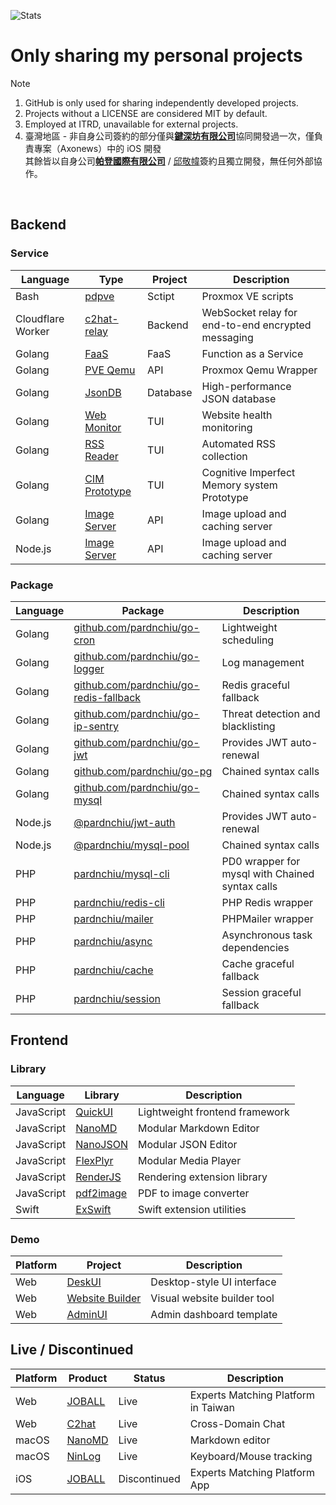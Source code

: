 ![Stats](https://github-readme-stats-sigma-five.vercel.app/api?username=pardnchiu&show_icons=true&count_private=true)

# Only sharing my personal projects
> [!Note]
> 1. GitHub is only used for sharing independently developed projects.
> 2. Projects without a LICENSE are considered MIT by default.
> 3. Employed at ITRD, unavailable for external projects.
> 4. 臺灣地區 - 非自身公司簽約的部分僅與[**鍵深坊有限公司**](https://findbiz.nat.gov.tw/fts/query/QueryBar/queryInit.do?banNo=00248098)協同開發過一次，僅負責專案（Axonews）中的 iOS 開發<br>
>   其餘皆以自身公司[**帕登國際有限公司**](https://findbiz.nat.gov.tw/fts/query/QueryBar/queryInit.do?banNo=24924502) / [邱敬幃](https://linkedin.com/in/pardnchiu)簽約且獨立開發，無任何外部協作。

<br>

## Backend

### Service

| Language | Type | Project | Description |
|-|-|-|-|
| Bash | [pdpve](https://github.com/pardnchiu/pdpve) | Sctipt | Proxmox VE scripts |
| Cloudflare Worker | [c2hat-relay](https://github.com/pardnchiu/c2hat-relay) | Backend | WebSocket relay for end-to-end encrypted messaging |
| Golang | [FaaS](https://github.com/pardnchiu/go-faas) | FaaS | Function as a Service |
| Golang | [PVE Qemu](https://github.com/pardnchiu/go-qemu) | API | Proxmox Qemu Wrapper |
| Golang | [JsonDB](https://github.com/pardnchiu/JsonDB) | Database | High-performance JSON database |
| Golang | [Web Monitor](https://github.com/pardnchiu/web-monitor) | TUI | Website health monitoring |
| Golang | [RSS Reader](https://github.com/pardnchiu/rss-reader) | TUI | Automated RSS collection |
| Golang | [CIM Prototype](https://github.com/pardnchiu/cim-prototype) | TUI | Cognitive Imperfect Memory system Prototype |
| Golang | [Image Server](https://github.com/pardnchiu/demo-go-image-server) | API | Image upload and caching server |
| Node.js | [Image Server](https://github.com/pardnchiu/demo-node-image-server) | API | Image upload and caching server |

### Package

| Language | Package | Description |
|-|-|-|
| Golang | [github.com/pardnchiu/go-cron](https://pkg.go.dev/github.com/pardnchiu/go-cron) | Lightweight scheduling |
| Golang | [github.com/pardnchiu/go-logger](https://pkg.go.dev/github.com/pardnchiu/go-logger) | Log management |
| Golang | [github.com/pardnchiu/go-redis-fallback](https://pkg.go.dev/github.com/pardnchiu/go-redis-fallback) | Redis graceful fallback |
| Golang | [github.com/pardnchiu/go-ip-sentry](https://pkg.go.dev/github.com/pardnchiu/golang-ip-sentry) | Threat detection and blacklisting |
| Golang | [github.com/pardnchiu/go-jwt](https://pkg.go.dev/github.com/pardnchiu/go-jwt) | Provides JWT auto-renewal |
| Golang | [github.com/pardnchiu/go-pg](https://pkg.go.dev/github.com/pardnchiu/go-pg) | Chained syntax calls |
| Golang | [github.com/pardnchiu/go-mysql](https://pkg.go.dev/github.com/pardnchiu/go-mysql) | Chained syntax calls |
| Node.js | [@pardnchiu/jwt-auth](https://www.npmjs.com/package/@pardnchiu/jwt-auth) | Provides JWT auto-renewal |
| Node.js | [@pardnchiu/mysql-pool](https://www.npmjs.com/package/@pardnchiu/mysql-pool) | Chained syntax calls |
| PHP | [pardnchiu/mysql-cli](https://packagist.org/packages/pardnchiu/mysql-cli) | PD0 wrapper for mysql with Chained syntax calls |
| PHP | [pardnchiu/redis-cli](https://packagist.org/packages/pardnchiu/redis-cli) | PHP Redis wrapper |
| PHP | [pardnchiu/mailer](https://packagist.org/packages/pardnchiu/mailer) | PHPMailer wrapper |
| PHP | [pardnchiu/async](https://packagist.org/packages/pardnchiu/async) | Asynchronous task dependencies |
| PHP | [pardnchiu/cache](https://packagist.org/packages/pardnchiu/cache) | Cache graceful fallback |
| PHP | [pardnchiu/session](https://packagist.org/packages/pardnchiu/session) | Session graceful fallback |

## Frontend

### Library

| Language | Library | Description |
|-|-|-|
| JavaScript | [QuickUI](https://quickui.pardn.io) | Lightweight frontend framework |
| JavaScript | [NanoMD](https://nanomd.pardn.io) | Modular Markdown Editor |
| JavaScript | [NanoJSON](https://nanojson.pardn.io) | Modular JSON Editor |
| JavaScript | [FlexPlyr](https://flexplyr.pardn.io) | Modular Media Player |
| JavaScript | [RenderJS](https://renderjs.pardn.io) | Rendering extension library |
| JavaScript | [pdf2image](https://pdf2image.pardn.io/) | PDF to image converter |
| Swift | [ExSwift](https://github.com/pardnchiu/ExSwift) | Swift extension utilities |

### Demo

| Platform | Project | Description |
|-|-|-|
| Web | [DeskUI](https://github.com/pardnltd/DeskUI) | Desktop-style UI interface |
| Web | [Website Builder](https://webui.pardn.io) | Visual website builder tool |
| Web | [AdminUI](https://adminui.pardn.io) | Admin dashboard template |

## Live / Discontinued

| Platform | Product | Status | Description |
|-|-|-|-|
| Web | [JOBALL](https://joball.tw) | Live | Experts Matching Platform in Taiwan |
| Web | [C2hat](https://chromewebstore.google.com/detail/c2hat-cross-domain-chat/chngimmfgmkpninihhljpidnieocmhdn) | Live | Cross-Domain Chat |
| macOS | [NanoMD](https://apps.apple.com/us/app/nanomd-markdown-%E7%B7%A8%E8%BC%AF%E5%99%A8/id6740427920) | Live | Markdown editor |
| macOS | [NinLog](https://apps.apple.com/tw/app/ninlog-%E9%8D%B5%E7%9B%A4%E6%BB%91%E9%BC%A0%E8%BF%BD%E8%B9%A4/id6741706238) | Live | Keyboard/Mouse tracking |
| iOS | [JOBALL](https://appadvice.com/app/joball-e6-8e-a5-e6-b4-bd/1272878907.amp) | Discontinued | Experts Matching Platform App |

